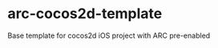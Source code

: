 arc-cocos2d-template
====================

Base template for cocos2d iOS project with ARC pre-enabled
